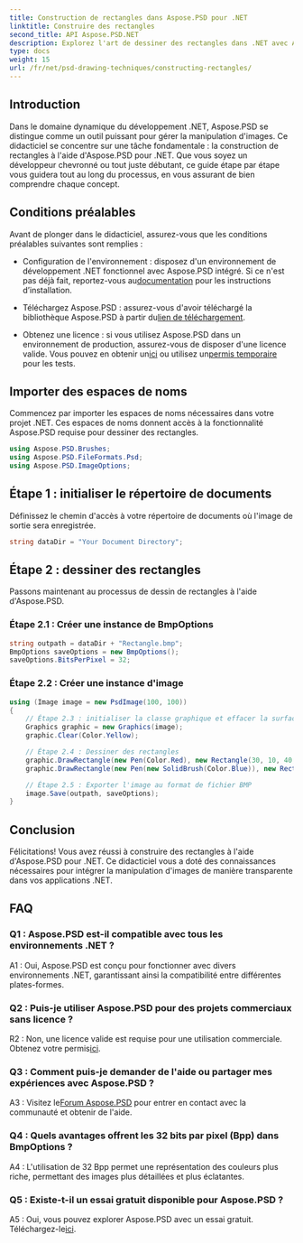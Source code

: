 ```yaml
---
title: Construction de rectangles dans Aspose.PSD pour .NET
linktitle: Construire des rectangles
second_title: API Aspose.PSD.NET
description: Explorez l'art de dessiner des rectangles dans .NET avec Aspose.PSD. Suivez notre guide étape par étape pour une intégration transparente. Élevez votre jeu de manipulation d’images sans effort.
type: docs
weight: 15
url: /fr/net/psd-drawing-techniques/constructing-rectangles/
---
```

## Introduction

Dans le domaine dynamique du développement .NET, Aspose.PSD se distingue comme un outil puissant pour gérer la manipulation d'images. Ce didacticiel se concentre sur une tâche fondamentale : la construction de rectangles à l'aide d'Aspose.PSD pour .NET. Que vous soyez un développeur chevronné ou tout juste débutant, ce guide étape par étape vous guidera tout au long du processus, en vous assurant de bien comprendre chaque concept.

## Conditions préalables

Avant de plonger dans le didacticiel, assurez-vous que les conditions préalables suivantes sont remplies :

-  Configuration de l'environnement : disposez d'un environnement de développement .NET fonctionnel avec Aspose.PSD intégré. Si ce n'est pas déjà fait, reportez-vous au[documentation](https://reference.aspose.com/psd/net/) pour les instructions d’installation.

-  Téléchargez Aspose.PSD : assurez-vous d'avoir téléchargé la bibliothèque Aspose.PSD à partir du[lien de téléchargement](https://releases.aspose.com/psd/net/).

-  Obtenez une licence : si vous utilisez Aspose.PSD dans un environnement de production, assurez-vous de disposer d'une licence valide. Vous pouvez en obtenir un[ici](https://purchase.aspose.com/buy) ou utilisez un[permis temporaire](https://purchase.aspose.com/temporary-license/) pour les tests.

## Importer des espaces de noms

Commencez par importer les espaces de noms nécessaires dans votre projet .NET. Ces espaces de noms donnent accès à la fonctionnalité Aspose.PSD requise pour dessiner des rectangles.

```csharp
using Aspose.PSD.Brushes;
using Aspose.PSD.FileFormats.Psd;
using Aspose.PSD.ImageOptions;
```

## Étape 1 : initialiser le répertoire de documents

Définissez le chemin d'accès à votre répertoire de documents où l'image de sortie sera enregistrée.

```csharp
string dataDir = "Your Document Directory";
```

## Étape 2 : dessiner des rectangles

Passons maintenant au processus de dessin de rectangles à l'aide d'Aspose.PSD.

### Étape 2.1 : Créer une instance de BmpOptions

```csharp
string outpath = dataDir + "Rectangle.bmp";
BmpOptions saveOptions = new BmpOptions();
saveOptions.BitsPerPixel = 32;
```

### Étape 2.2 : Créer une instance d'image

```csharp
using (Image image = new PsdImage(100, 100))
{
    // Étape 2.3 : initialiser la classe graphique et effacer la surface graphique
    Graphics graphic = new Graphics(image);
    graphic.Clear(Color.Yellow);

    // Étape 2.4 : Dessiner des rectangles
    graphic.DrawRectangle(new Pen(Color.Red), new Rectangle(30, 10, 40, 80));
    graphic.DrawRectangle(new Pen(new SolidBrush(Color.Blue)), new Rectangle(10, 30, 80, 40));

    // Étape 2.5 : Exporter l'image au format de fichier BMP
    image.Save(outpath, saveOptions);
}
```

## Conclusion

Félicitations! Vous avez réussi à construire des rectangles à l'aide d'Aspose.PSD pour .NET. Ce didacticiel vous a doté des connaissances nécessaires pour intégrer la manipulation d'images de manière transparente dans vos applications .NET.

## FAQ

### Q1 : Aspose.PSD est-il compatible avec tous les environnements .NET ?

A1 : Oui, Aspose.PSD est conçu pour fonctionner avec divers environnements .NET, garantissant ainsi la compatibilité entre différentes plates-formes.

### Q2 : Puis-je utiliser Aspose.PSD pour des projets commerciaux sans licence ?

 R2 : Non, une licence valide est requise pour une utilisation commerciale. Obtenez votre permis[ici](https://purchase.aspose.com/buy).

### Q3 : Comment puis-je demander de l'aide ou partager mes expériences avec Aspose.PSD ?

 A3 : Visitez le[Forum Aspose.PSD](https://forum.aspose.com/c/psd/34) pour entrer en contact avec la communauté et obtenir de l'aide.

### Q4 : Quels avantages offrent les 32 bits par pixel (Bpp) dans BmpOptions ?

A4 : L'utilisation de 32 Bpp permet une représentation des couleurs plus riche, permettant des images plus détaillées et plus éclatantes.

### Q5 : Existe-t-il un essai gratuit disponible pour Aspose.PSD ?

 A5 : Oui, vous pouvez explorer Aspose.PSD avec un essai gratuit. Téléchargez-le[ici](https://releases.aspose.com/).